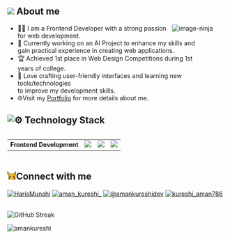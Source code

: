 ## <img src="https://github.com/user-attachments/assets/6830b94a-18f3-43c5-bbef-38318f31e354" width="3%"> About me
<img src="https://i.giphy.com/jBOOXxSJfG8kqMxT11.webp" alt="image-ninja" align="right" width="25%">
<ul>
    <li>👨‍💻 I am a Frontend Developer with a strong passion for web development.
    </li>
    <li>🚀 Currently working on an AI Project to enhance my skills and<br> gain practical experience  in  creating web applications.</li>
    <li>🏆 Achieved 1st place in Web Design Competitions during 1st <br> years of college.</li>
    <li>🎨 Love crafting user-friendly interfaces and learning new tools/technologies<br> to improve my development skills.</li>
    <li> 🌐Visit my <a href="https://linkedin.com/harismunshi/" target="_blank">Portfolio<a> for more details about me.</li>
</ul>

## <img src="https://github.com/user-attachments/assets/a03f184c-23a7-4799-ba1c-7cafd5ab1e44" alt="⚙" width="4%"> Technology Stack

<table align="left">
    <tr>
        <td><strong>Frontend Development</strong></td>
        <td><img height=40 src="https://skillicons.dev/icons?i=html,css,js,react,redux,tailwind,bootstrap"></td>
        <td><img height=40 src="https://skillicons.dev/icons?i=github,git&theme=dark"></td>
        <td><img height=40 src="https://skillicons.dev/icons?i=vercel,netlify&theme=dark"></td>
    </tr>
</table>
</br>

###
<br>
<p>

    
<img align="left" src="https://raw.githubusercontent.com/amankureshi/amankureshi/refs/heads/main/pikachu.gif"  alt="pikachu" width="4%"> <h2>Connect with me</h2>
<a href="https://linkedin.com/in/harismunshi" target="blank"><img align="center" src="https://skillicons.dev/icons?i=linkedin&theme=dark" alt="HarisMunshi" height="40" width="40" /></a>
<a href="https://dev.to/aman_kureshi_" target="blank"><img align="center" src="https://raw.githubusercontent.com/rahuldkjain/github-profile-readme-generator/master/src/images/icons/Social/devto.svg" alt="aman_kureshi_" height="40" width="40" /></a>
<a href="https://medium.com/@amankureshidev" target="blank"><img align="center" src="https://raw.githubusercontent.com/rahuldkjain/github-profile-readme-generator/master/src/images/icons/Social/medium.svg" alt="@amankureshidev" height="40" width="40" /></a>
<a href="https://twitter.com/kureshi_aman786" target="blank"><img align="center" src="https://skillicons.dev/icons?i=twitter&theme=dark" alt="kureshi_aman786" height="40" width="40" /></a>
</p>
</br>
<a href="https://git.io/streak-stats"><img align="left" src="https://github-readme-streak-stats-seven-flame.vercel.app?user=amankureshi&theme=vision-friendly-dark&card_width=460" alt="GitHub Streak" /></a>
<br>
<p><img  src="https://github-readme-stats.vercel.app/api/top-langs?username=amankureshi&show_icons=true&locale=en&layout=compact&theme=highcontrast" alt="amankureshi" /></p>
